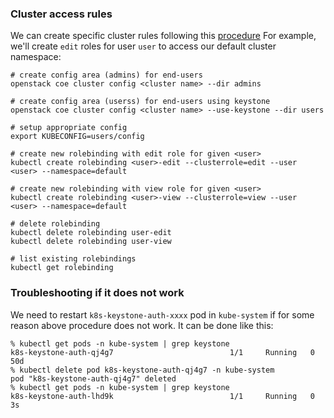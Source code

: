 ### Cluster access rules
We can create specific cluster rules following this
[procedure](http://clouddocs.web.cern.ch/clouddocs/containers/tutorials/kubernetes-keystone-authentication.html)
For example, we'll create `edit` roles for user `user` to access our default
cluster namespace:

```
# create config area (admins) for end-users
openstack coe cluster config <cluster name> --dir admins

# create config area (userss) for end-users using keystone
openstack coe cluster config <cluster name> --use-keystone --dir users

# setup appropriate config
export KUBECONFIG=users/config

# create new rolebinding with edit role for given <user>
kubectl create rolebinding <user>-edit --clusterrole=edit --user <user> --namespace=default

# create new rolebinding with view role for given <user>
kubectl create rolebinding <user>-view --clusterrole=view --user <user> --namespace=default

# delete rolebinding
kubectl delete rolebinding user-edit
kubectl delete rolebinding user-view

# list existing rolebindings
kubectl get rolebinding
```

### Troubleshooting if it does not work

We need to restart `k8s-keystone-auth-xxxx` pod in `kube-system` if for some reason above procedure does not work. It can be done like this:
```
% kubectl get pods -n kube-system | grep keystone
k8s-keystone-auth-qj4g7                          1/1     Running   0          50d
% kubectl delete pod k8s-keystone-auth-qj4g7 -n kube-system
pod "k8s-keystone-auth-qj4g7" deleted
% kubectl get pods -n kube-system | grep keystone
k8s-keystone-auth-lhd9k                          1/1     Running   0          3s
```
